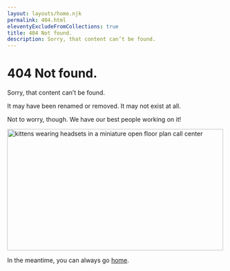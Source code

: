 ```yaml
---
layout: layouts/home.njk
permalink: 404.html
eleventyExcludeFromCollections: true
title: 404 Not found.
description: Sorry, that content can’t be found.
---
```


# 404 Not found.

Sorry, that content can’t be found.

It may have been renamed or removed. It may not exist at all.

Not to worry, though. We have our best people working on it!

<img src="/img/misc/cat-office.gif" width="500" height="281" alt="kittens wearing headsets in a miniature open floor plan call center">

In the meantime, you can always go <a href="{{ '/' | url }}">home</a>.
